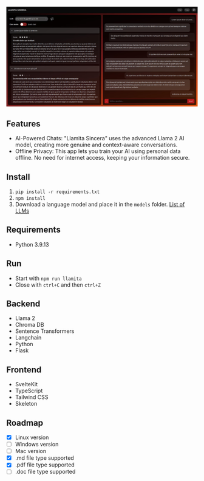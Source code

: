 ![Llamita Sincera App](static/screenshot-llamitasincera.jpg)

## Features

- AI-Powered Chats: "Llamita Sincera" uses the advanced Llama 2 AI model, creating more genuine and context-aware conversations.
- Offline Privacy: This app lets you train your AI using personal data offline. No need for internet access, keeping your information secure.

## Install

1. `pip install -r requirements.txt`
2. `npm install`
3. Download a language model and place it in the `models` folder. [List of LLMs](models/README.md)

## Requirements

- Python 3.9.13

## Run

- Start with `npm run llamita`
- Close with `ctrl+C` and then `ctrl+Z`

## Backend

- Llama 2
- Chroma DB
- Sentence Transformers
- Langchain
- Python
- Flask

## Frontend

- SvelteKit
- TypeScript
- Tailwind CSS
- Skeleton

## Roadmap

- [x] Linux version
- [ ] Windows version
- [ ] Mac version
- [x] .md file type supported
- [x] .pdf file type supported
- [ ] .doc file type supported
